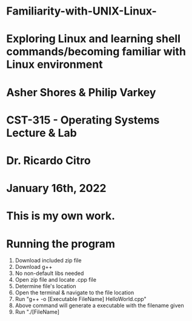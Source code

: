 # Familiarity-with-UNIX-Linux-
# Exploring Linux and learning shell commands/becoming familiar with Linux environment

# Asher Shores & Philip Varkey
# CST-315 - Operating Systems Lecture & Lab
# Dr. Ricardo Citro
# January 16th, 2022
# This is my own work.



# Running the program
1. Download included zip file
2. Download g++
3. No non-default libs needed
4. Open zip file and locate .cpp file
5. Determine file's location
6. Open the terminal & navigate to the file location
7. Run "g++ -o [Executable FileName] HelloWorld.cpp"
8. Above command will generate a executable with the filename given
9. Run "./[FileName]
